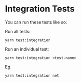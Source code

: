# Integration Tests

You can run these tests like so:

Run all tests:

```
yarn test:integration
```

Run an individual test:

```
yarn test:integration <test-name>
```

Eg.

```
yarn test:integration net
```
